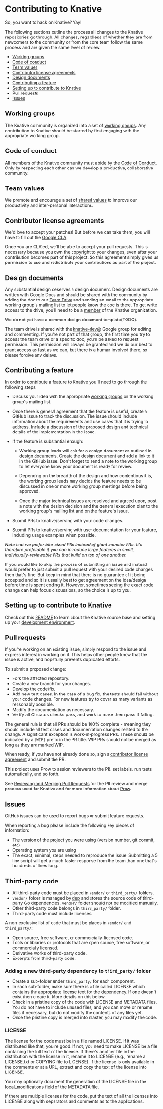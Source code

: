 # Contributing to Knative

So, you want to hack on Knative? Yay!

The following sections outline the process all changes to the Knative
repositories go through. All changes, regardless of whether they are from
newcomers to the community or from the core team follow the same process and
are given the same level of review.

*   [Working groups](#working-groups)
*   [Code of conduct](#code-of-conduct)
*   [Team values](#team-values)
*   [Contributor license agreements](#contributor-license-agreements)
*   [Design documents](#design-documents)
*   [Contributing a feature](#contributing-a-feature)
*   [Setting up to contribute to Knative](#setting-up-to-contribute-to-knative)
*   [Pull requests](#pull-requests)
*   [Issues](#issues)

## Working groups

The Knative community is organized into a set of [working
groups](WORKING-GROUPS.md). Any contribution to Knative should be started by
first engaging with the appropriate working group.

## Code of conduct

All members of the Knative community must abide by the [Code of
Conduct](CODE-OF-CONDUCT.md). Only by respecting each other can we develop a
productive, collaborative community.

## Team values

We promote and encourage a set of [shared values](VALUES.md) to improve our
productivity and inter-personal interactions.

## Contributor license agreements

We'd love to accept your patches! But before we can take them, you will have to
fill out the [Google CLA](https://cla.developers.google.com).

Once you are CLA'ed, we'll be able to accept your pull requests. This is
necessary because you own the copyright to your changes, even after your
contribution becomes part of this project. So this agreement simply gives us
permission to use and redistribute your contributions as part of the project.

## Design documents

Any substantial design deserves a design document. Design documents are
written with Google Docs and should be shared with the community by adding
the doc to our
[Team Drive](https://drive.google.com/corp/drive/folders/0APnJ_hRs30R2Uk9PVA)
and sending an email to the appropriate working group's mailing list to let
people know the doc is there. To get write access to the drive, you'll need
to be a [member](ROLES.md#member) of the Knative organization.

We do not yet have a common design document template(TODO).

The team drive is shared with the
[knative-dev@](https://groups.google.com/forum/#!forum/knative-dev) Google
group for editing and commenting. If you're not part of that group, the
first time you try to access the team drive or a specific doc, you'll be
asked to request permission. This permission will always be granted and we
do our best to grant access as fast as we can, but there is a human involved
there, so please forgive any delays.

## Contributing a feature

In order to contribute a feature to Knative you'll need to go through the
following steps:

*   Discuss your idea with the appropriate [working groups](WORKING-GROUPS.md)
    on the working group's mailing list.

*   Once there is general agreement that the feature is useful, create a GitHub
    issue to track the discussion. The issue should include information about
    the requirements and use cases that it is trying to address. Include a
    discussion of the proposed design and technical details of the
    implementation in the issue.

*   If the feature is substantial enough:

    *   Working group leads will ask for a design document as outlined in
        [design documents](#design-documents). Create the design document and
        add a link to it in the GitHub issue. Don't forget to send a note to the
        working group to let everyone know your document is ready for review.

    *   Depending on the breadth of the design and how contentious it is, the
        working group leads may decide the feature needs to be discussed in one
        or more working group meetings before being approved.

    *   Once the major technical issues are resolved and agreed upon, post a
        note with the design decision and the general execution plan to the
        working group's mailing list and on the feature's issue.

*   Submit PRs to knative/serving with your code changes.

*   Submit PRs to knative/serving with user documentation for your feature,
    including usage examples when possible.
    <!-- TODO: switch to knative/serving.dev) -->

*Note that we prefer bite-sized PRs instead of giant monster PRs. It's therefore
preferable if you can introduce large features in small, individually-reviewable
PRs that build on top of one another.*

If you would like to skip the process of submitting an issue and instead would
prefer to just submit a pull request with your desired code changes then that's
fine. But keep in mind that there is no guarantee of it being accepted and so it
is usually best to get agreement on the idea/design before time is spent coding
it. However, sometimes seeing the exact code change can help focus discussions,
so the choice is up to you.

## Setting up to contribute to Knative

Check out this
[README](https://github.com/knative/serving/blob/master/README.md) to learn
about the Knative source base and setting up your [development
environment](https://github.com/knative/serving/blob/master/DEVELOPMENT.md).

## Pull requests

If you're working on an existing issue, simply respond to the issue and express
interest in working on it. This helps other people know that the issue is
active, and hopefully prevents duplicated efforts.

To submit a proposed change:

*   Fork the affected repository.
*   Create a new branch for your changes.
*   Develop the code/fix.
*   Add new test cases. In the case of a bug fix, the tests should fail without
    your code changes. For new features try to cover as many variants as
    reasonably possible.
*   Modify the documentation as necessary.
*   Verify all CI status checks pass, and work to make them pass if failing.

The general rule is that all PRs should be 100% complete - meaning they should
include all test cases and documentation changes related to the change. A
significant exception is work-in-progress PRs. These should be indicated by a
`[WIP]` prefix in the PR title. WIP PRs should not be merged as long as they are
marked WIP.

When ready, if you have not already done so, sign a [contributor license
agreement](#contributor-license-agreements) and submit the PR.

This project uses [Prow](https://github.com/kubernetes/test-infra/tree/master/prow)
to assign reviewers to the PR, set labels, run tests automatically, and so forth.

See [Reviewing and Merging Pull Requests](REVIEWING.md) for the PR review and
merge process used for Knative and for more information about [Prow](./REVIEWING.md#prow).

## Issues

GitHub issues can be used to report bugs or submit feature requests.

When reporting a bug please include the following key pieces of information:

*   The version of the project you were using (version number, git commit, etc)
*   Operating system you are using
*   The exact, minimal, steps needed to reproduce the issue. Submitting a 5 line
    script will get a much faster response from the team than one that's
    hundreds of lines long.

## Third-party code
* All third-party code must be placed in `vendor/` or `third_party/` folders.
* `vendor/` folder is managed by [dep](https://github.com/golang/dep) and stores
the source code of third-party Go dependencies. `vendor/` folder should not be 
modified manually.
* Other third-party code belongs in `third_party/` folder.
* Third-party code must include licenses.

A non-exclusive list of code that must be places in `vendor/` and `third_party/`:
* Open source, free software, or commercially-licensed code.
* Tools or libraries or protocols that are open source, free software, or commercially licensed.
* Derivative works of third-party code.
* Excerpts from third-party code.

### Adding a new third-party dependency to `third_party/` folder
* Create a sub-folder under `third_party/` for each component.
* In each sub-folder, make sure there is a file called LICENSE which contains the appropriate
 license text for the dependency. If one doesn't exist then create it. More details on this below.
* Check in a pristine copy of the code with LICENSE and METADATA files. 
 You do not have to include unused files, and you can move or rename files if necessary,
 but do not modify the contents of any files yet.
* Once the pristine copy is merged into master, you may modify the code.

### LICENSE
The license for the code must be in a file named LICENSE. If it was distributed like that,
you're good. If not, you need to make LICENSE be a file containing the full text of the license. 
If there's another file in the distribution with the license in it, rename it to LICENSE 
(e.g., rename a LICENSE.txt or COPYING file to LICENSE). If the license is only available in 
the comments or at a URL, extract and copy the text of the license into LICENSE.

You may optionally document the generation of the LICENSE file in the local_modifications 
field of the METADATA file.

If there are multiple licenses for the code, put the text of all the licenses into LICENSE 
along with separators and comments as to the applications.

